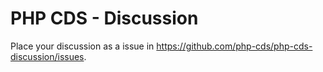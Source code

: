 # PHP CDS - Discussion

Place your discussion as a issue in https://github.com/php-cds/php-cds-discussion/issues.
